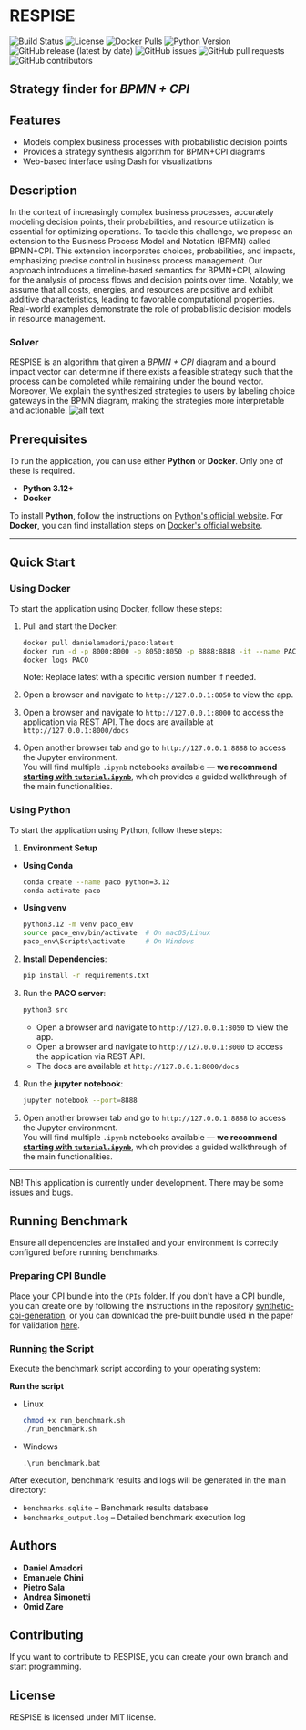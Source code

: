 # RESPISE
![Build Status](https://github.com/danielamadori/PACO/actions/workflows/tests.yml/badge.svg)
![License](https://img.shields.io/github/license/danielamadori/PACO)
![Docker Pulls](https://img.shields.io/docker/pulls/danielamadori/paco)
![Python Version](https://img.shields.io/badge/python-3.12%2B-blue)
![GitHub release (latest by date)](https://img.shields.io/github/v/release/danielamadori/PACO)
![GitHub issues](https://img.shields.io/github/issues/danielamadori/PACO)
![GitHub pull requests](https://img.shields.io/github/issues-pr/danielamadori/PACO)
![GitHub contributors](https://img.shields.io/github/contributors/danielamadori/PACO)


## Strategy finder for *BPMN + CPI*

## Features

- Models complex business processes with probabilistic decision points
- Provides a strategy synthesis algorithm for BPMN+CPI diagrams
- Web-based interface using Dash for visualizations

## Description

In the context of increasingly complex business processes, accurately modeling decision points, their probabilities, and resource utilization is essential for optimizing operations. To tackle this challenge, we propose an extension to the Business Process Model and Notation (BPMN) called BPMN+CPI. This extension incorporates choices, probabilities, and impacts, emphasizing precise control in business process management. Our approach introduces a timeline-based semantics for BPMN+CPI, allowing for the analysis of process flows and decision points over time. Notably, we assume that all costs, energies, and resources are positive and exhibit additive characteristics, leading to favorable computational properties. Real-world examples demonstrate the role of probabilistic decision models in resource management.

### Solver
RESPISE is an algorithm that given a *BPMN + CPI*  diagram and a bound impact vector can determine if there exists a feasible strategy such that the process can be completed while remaining under the bound vector. Moreover, We explain the synthesized strategies to users by labeling choice gateways in the BPMN diagram, making the strategies more interpretable and actionable.
![alt text](image.png)

## Prerequisites

To run the application, you can use either **Python** or **Docker**. Only one of these is required.

- **Python 3.12+**
- **Docker**

To install **Python**, follow the instructions on [Python's official website](https://www.python.org/downloads/). For **Docker**, you can find installation steps on [Docker's official website](https://docs.docker.com/get-docker/).

---

## Quick Start

### Using Docker

To start the application using Docker, follow these steps:

1. Pull and start the Docker:
    ```bash
    docker pull danielamadori/paco:latest
    docker run -d -p 8000:8000 -p 8050:8050 -p 8888:8888 -it --name PACO danielamadori/paco:latest
    docker logs PACO
    ```
   Note: Replace latest with a specific version number if needed.

2. Open a browser and navigate to `http://127.0.0.1:8050` to view the app.
3. Open a browser and navigate to `http://127.0.0.1:8000` to access the application via REST API.
   The docs are available at `http://127.0.0.1:8000/docs`
4. Open another browser tab and go to `http://127.0.0.1:8888` to access the Jupyter environment.  
   You will find multiple `.ipynb` notebooks available — **we recommend [starting with `tutorial.ipynb`](https://nbviewer.org/github/danielamadori/PACO/blob/main/tutorial.ipynb)**, which provides a guided walkthrough of the main functionalities.

### Using Python
To start the application using Python, follow these steps:
1. **Environment Setup**
- **Using Conda**
    ```bash
    conda create --name paco python=3.12
    conda activate paco
    ```
- **Using venv**
  ```bash
  python3.12 -m venv paco_env
  source paco_env/bin/activate  # On macOS/Linux
  paco_env\Scripts\activate     # On Windows
  ```
2. **Install Dependencies**:
    ```bash
    pip install -r requirements.txt
    ```
3. Run the **PACO server**:
    ```bash
    python3 src
    ```
   - Open a browser and navigate to `http://127.0.0.1:8050` to view the app.
   - Open a browser and navigate to `http://127.0.0.1:8000` to access the application via REST API.
   - The docs are available at `http://127.0.0.1:8000/docs`

3. Run the **jupyter notebook**:
    ```bash
    jupyter notebook --port=8888
    ```
4. Open another browser tab and go to `http://127.0.0.1:8888` to access the Jupyter environment.  
   You will find multiple `.ipynb` notebooks available — **we recommend [starting with `tutorial.ipynb`](https://nbviewer.org/github/danielamadori/PACO/blob/main/tutorial.ipynb)**, which provides a guided walkthrough of the main functionalities.

---
NB! This application is currently under development. There may be some issues and bugs.


## Running Benchmark

Ensure all dependencies are installed and your environment is correctly configured before running benchmarks.

### Preparing CPI Bundle

Place your CPI bundle into the `CPIs` folder. If you don't have a CPI bundle, you can create one by following the instructions in the repository [synthetic-cpi-generation](https://github.com/danielamadori/synthetic-cpi-generation), or you can download the pre-built bundle used in the paper for validation [here](https://univr-my.sharepoint.com/:f:/g/personal/emanuele_chini_univr_it/EuMjJi6L03lCp0e348YPAYwBMJ5jTGO1lojwuIlOAhpaaA?e=u9oXl1).

### Running the Script

Execute the benchmark script according to your operating system:

**Run the script**
- Linux
    ```bash
    chmod +x run_benchmark.sh
    ./run_benchmark.sh
    ```
- Windows
    ```batch
    .\run_benchmark.bat
    ```

After execution, benchmark results and logs will be generated in the main directory:

- `benchmarks.sqlite` – Benchmark results database
- `benchmarks_output.log` – Detailed benchmark execution log


## Authors

* **Daniel Amadori**
* **Emanuele Chini**
* **Pietro Sala**
* **Andrea Simonetti**
* **Omid Zare**

## Contributing

If you want to contribute to RESPISE, you can create your own branch and start programming.

## License

RESPISE is licensed under MIT license.